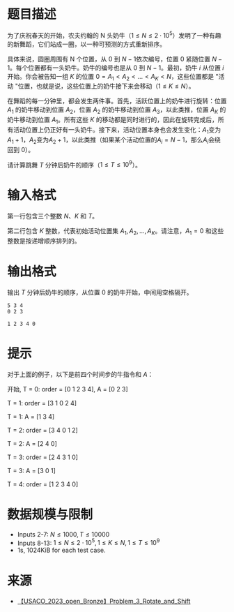 # 题目描述

为了庆祝春天的开始，农夫约翰的 N 头奶牛（$1 \le N \le 2⋅10^5$）发明了一种有趣的新舞蹈，它们站成一圈，以一种可预测的方式重新排序。

具体来说，圆圈周围有 N 个位置，从 $0$ 到 $N-1$依次编号，位置 $0$ 紧随位置 $N-1$。每个位置都有一头奶牛。奶牛的编号也是从 $0$ 到 $N-1$。最初，奶牛 $i$ 从位置 $i$ 开始。你会被告知一组 $K$ 的位置 $0=A_1 \lt A_2 \lt ... \lt A_K \lt N$，这些位置都是 "活动 "位置，也就是说，这些位置上的奶牛接下来会移动（$1 \le K \le N$）。

在舞蹈的每一分钟里，都会发生两件事。首先，活跃位置上的奶牛进行旋转：位置 $A_1$ 的奶牛移动到位置 $A_2$，位置 $A_2$ 的奶牛移动到位置 $A_3$，以此类推，位置 $A_K$ 的奶牛移动到位置 $A_1$。所有这些 $K$ 的移动都是同时进行的，因此在旋转完成后，所有活动位置上仍正好有一头奶牛。接下来，活动位置本身也会发生变化：$A_1$变为$A_1+1$，$A_2$变为$A_2+1$，以此类推（如果某个活动位置的$A_i=N-1$，那么$A_i$会绕回到 0）。

请计算跳舞 $T$ 分钟后奶牛的顺序（$1 \le T \le 10^9$）。

# 输入格式

第一行包含三个整数 $N$、$K$ 和 $T$。

第二行包含 $K$ 整数，代表初始活动位置集 $A_1,A_2,...,A_K$。请注意，$A_1=0$ 和这些整数是按递增顺序排列的。

# 输出格式
输出 $T$ 分钟后奶牛的顺序，从位置 $0$ 的奶牛开始，中间用空格隔开。

```input1
5 3 4
0 2 3
```

```output1
1 2 3 4 0
```

# 提示
对于上面的例子，以下是前四个时间步的牛指令和 $A$：

开始, T = 0: order = [0 1 2 3 4], A = [0 2 3]

T = 1: order = [3 1 0 2 4]

T = 1: A = [1 3 4]

T = 2: order = [3 4 0 1 2]

T = 2: A = [2 4 0]

T = 3: order = [2 4 3 1 0]

T = 3: A = [3 0 1]

T = 4: order = [1 2 3 4 0]  

# 数据规模与限制
* Inputs 2-7: $N \le 1000, T \le 10000$
* Inputs 8-13: $1 \le N \le 2⋅10^5, 1 \le K \le N, 1 \le T \le 10^9$
* 1s, 1024KiB for each test case.

# 来源
* [【USACO_2023_open_Bronze】Problem_3_Rotate_and_Shift](http://www.usaco.org/index.php?page=viewproblem2&cpid=1325)